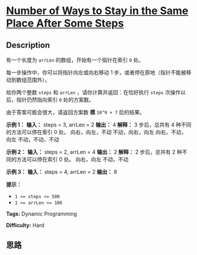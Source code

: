 # [Number of Ways to Stay in the Same Place After Some Steps][title]

## Description

有一个长度为 `arrLen` 的数组，开始有一个指针在索引 `0` 处。

每一步操作中，你可以将指针向左或向右移动 1 步，或者停在原地（指针不能被移动到数组范围外）。

给你两个整数 `steps` 和 `arrLen` ，请你计算并返回：在恰好执行 `steps` 次操作以后，指针仍然指向索引 `0` 处的方案数。

由于答案可能会很大，请返回方案数 **模** `10^9 + 7` 后的结果。

**示例 1：**
            **输入：** steps = 3, arrLen = 2    **输出：** 4    **解释：** 3 步后，总共有 4 种不同的方法可以停在索引 0 处。    向右，向左，不动    不动，向右，向左    向右，不动，向左    不动，不动，不动    

**示例 2：**
            **输入：** steps = 2, arrLen = 4    **输出：** 2    **解释：** 2 步后，总共有 2 种不同的方法可以停在索引 0 处。    向右，向左    不动，不动    

**示例 3：**
            **输入：** steps = 4, arrLen = 2    **输出：** 8    

**提示：**

  * `1 <= steps <= 500`
  * `1 <= arrLen <= 106`


**Tags:** Dynamic Programming

**Difficulty:** Hard

## 思路

[title]: https://leetcode-cn.com/problems/number-of-ways-to-stay-in-the-same-place-after-some-steps
